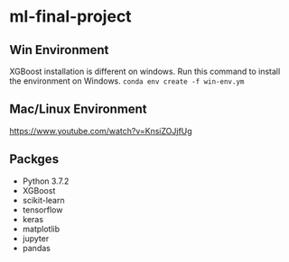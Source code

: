 # ml-final-project

## Win Environment
XGBoost installation is different on windows. Run this command to install the environment on Windows.
``conda env create -f win-env.ym``

## Mac/Linux Environment
https://www.youtube.com/watch?v=KnsiZOJjfUg


## Packges
* Python 3.7.2
* XGBoost
* scikit-learn
* tensorflow
* keras
* matplotlib
* jupyter
* pandas

